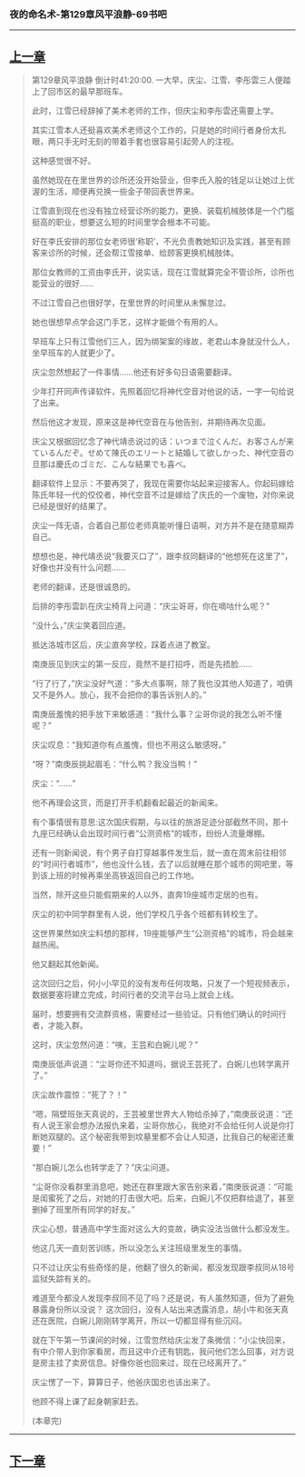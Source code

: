 ### 夜的命名术-第129章风平浪静-69书吧

--------
[上一章](./958eeb4fd22c1e087fb3a6c9a3d1f311.md)
--------


>
>
>
>第129章风平浪静
>倒计时41:20:00.
>一大早，庆尘、江雪、李彤雲三人便踏上了回市区的最早那班车。
>
>此时，江雪已经辞掉了美术老师的工作，但庆尘和李彤雲还需要上学。
>
>其实江雪本人还挺喜欢美术老师这个工作的，只是她的时间行者身份太扎眼，两只手无时无刻的带着手套也很容易引起旁人的注视。
>
>这种感觉很不好。
>
>虽然她现在在里世界的诊所还没开始营业，但李氏入股的钱足以让她过上优渥的生活，顺便再兑换一些金子带回表世界来。
>
>江雪直到现在也没有独立经营诊所的能力，更换、装载机械肢体是一个门槛挺高的职业，想要这么短的时间里学会根本不可能。
>
>好在李氏安排的那位女老师很‘称职’，不光负责教她知识及实践，甚至有顾客来诊所的时候，还会帮江雪接单、给顾客更换机械肢体。
>
>那位女教师的工资由李氏开，说实话，现在江雪就算完全不管诊所，诊所也能营业的很好……
>
>不过江雪自己也很好学，在里世界的时间里从未懈怠过。
>
>她也很想早点学会这门手艺，这样才能做个有用的人。
>
>早班车上只有江雪他们三人，因为绑架案的缘故，老君山本身就没什么人，坐早班车的人就更少了。
>
>庆尘忽然想起了一件事情……他还有好多句日语需要翻译。
>
>少年打开同声传译软件，先照着回忆将神代空音对他说的话，一字一句给说了出来。
>
>然后他这才发现，原来这是神代空音在与他告别，并期待再次见面。
>
>庆尘又根据回忆念了神代靖丞说过的话：いつまで泣くんだ。お客さんが来ているんだぞ。せめて陳氏のエリートと結婚して欲しかった、神代空音の旦那は慶氏のゴミだ、こんな結果でも喜べ。
>
>翻译软件上显示：不要再哭了，我现在需要你站起来迎接客人。你起码嫁给陈氏年轻一代的佼佼者，神代空音不过是嫁给了庆氏的一个废物，对你来说已经是很好的结果了。
>
>庆尘一阵无语，合着自己那位老师真能听懂日语啊，对方并不是在随意糊弄自己。
>
>想想也是，神代靖丞说“我要灭口了”，跟李叔同翻译的“他想死在这里了”，好像也并没有什么问题……
>
>老师的翻译，还是很诚恳的。
>
>后排的李彤雲趴在庆尘椅背上问道：“庆尘哥哥，你在嘀咕什么呢？”
>
>“没什么，”庆尘笑着回应道。
>
>抵达洛城市区后，庆尘直奔学校，踩着点进了教室。
>
>南庚辰见到庆尘的第一反应，竟然不是打招呼，而是先捂脸……
>
>“行了行了，”庆尘没好气道：“多大点事啊，除了我也没其他人知道了，咱俩又不是外人。放心，我不会把你的事告诉别人的。”
>
>南庚辰羞愧的把手放下来敏感道：“我什么事？尘哥你说的我怎么听不懂呢？”
>
>庆尘叹息：“我知道你有点羞愧，但也不用这么敏感呀。”
>
>“呀？”南庚辰挑起眉毛：“什么鸭？我没当鸭！”
>
>庆尘：“……”
>
>他不再理会这货，而是打开手机翻看起最近的新闻来。
>
>有个事情很有意思:这次国庆假期，与以往的旅游足迹分部截然不同，那十九座已经确认会出现时间行者“公测资格”的城市，纷纷人流量爆棚。
>
>还有一则新闻说，有个男子自打穿越事件发生后，就一直在周末前往相邻的“时间行者城市”，他也没什么钱，去了以后就睡在那个城市的网吧里，等到该上班的时候再乘坐高铁返回自己的工作地。
>
>当然，除开这些只能假期来的人以外，直奔19座城市定居的也有。
>
>庆尘的初中同学群里有人说，他们学校几乎各个班都有转校生了。
>
>这世界果然如庆尘料想的那样，19座能够产生“公测资格”的城市，将会越来越热闹。
>
>他又翻起其他新闻。
>
>这次回归之后，何小小罕见的没有发布任何攻略，只发了一个短视频表示，数据要塞将建立完成，时间行者的交流平台马上就会上线。
>
>届时，想要拥有交流群资格，需要经过一些验证。只有他们确认的时间行者，才能入群。
>
>这时，庆尘忽然问道：“咦，王芸和白婉儿呢？”
>
>南庚辰低声说道：“尘哥你还不知道吗，据说王芸死了，白婉儿也转学离开了。”
>
>庆尘故作震惊：“死了？！”
>
>“嗯，隔壁班张天真说的，王芸被里世界大人物给杀掉了，”南庚辰说道：“还有人说王家会想办法报仇来着，尘哥你放心，我绝对不会给任何人说是你打断她双腿的。这个秘密我带到坟墓里都不会让人知道，比我自己的秘密还重要！”
>
>“那白婉儿怎么也转学走了？”庆尘问道。
>
>“尘哥你没看群里消息吧，她还在群里跟大家告别来着，”南庚辰说道：“可能是闺蜜死了之后，对她的打击很大吧。后来，白婉儿不仅把群给退了，甚至删掉了班里所有同学的好友。”
>
>庆尘心想，普通高中学生面对这么大的变故，确实没法当做什么都没发生。
>
>他这几天一直刻苦训练，所以没怎么关注班级里发生的事情。
>
>只不过让庆尘有些奇怪的是，他翻了很久的新闻，都没发现跟李叔同从18号监狱失踪有关的。
>
>难道至今都没人发现李叔同不见了吗？还是说，有人虽然知道，但为了避免暴露身份所以没说？
>这次回归，没有人站出来透露消息，胡小牛和张天真还在医院，白婉儿刚刚转学离开，所以一切都显得有些沉闷。
>
>就在下午第一节课间的时候，江雪忽然给庆尘发了条微信：“小尘快回来，有中介带人到你家看房，而且这中介还有钥匙，我问他们怎么回事，对方说是房主挂了卖房信息。好像你爸也回来过，现在已经离开了。”
>
>庆尘愣了一下，算算日子，他爸庆国忠也该出来了。
>
>他顾不得上课了起身朝家赶去。
>
>(本章完)
>
>

--------
[下一章](./da6537685d51ed1e2b9a4511d2f70cd1.md)
--------
